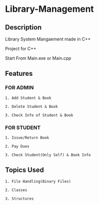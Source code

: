 # Library-Management

## Description
Library System Mangaement made in C++

Project for C++

Start From Main.exe or Main.cpp

## Features

  ### FOR ADMIN
    1. Add Student & Book
    
    2. Delete Student & Book
    
    3. Check Info of Student & Book

  ### FOR STUDENT
    1. Issue/Return Book
    
    2. Pay Dues
    
    3. Check Student(Only Self) & Book Info
  
## Topics Used
    1. File Handling(Binary Files)
  
    2. Classes
  
    3. Structures
  
